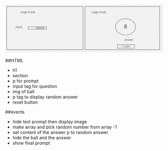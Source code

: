 ![wireframe of magic 8 ball](./assets/magic-8-ball-wireframe.png)

##HTML

-   h1
-   section
-   p for prompt
-   input tag for question
-   img of ball
-   p tag to display random answer
-   reset button

##events

-   hide text prompt then display image
-   make array and pick random number from array -1
-   set content of the answer p to random answer
-   hide the ball and the answer
-   show final prompt
